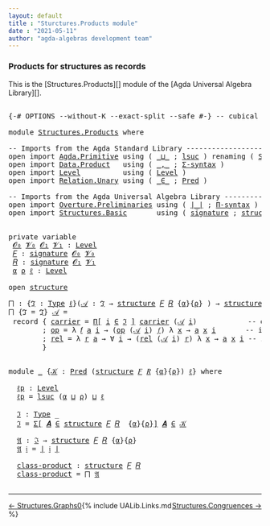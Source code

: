 ```yaml
---
layout: default
title : "Sturctures.Products module"
date : "2021-05-11"
author: "agda-algebras development team"
---
```


### <a id="products-for-structures-as-records">Products for structures as records</a>

This is the [Structures.Products][] module of the [Agda Universal Algebra Library][].

<pre class="Agda">

<a id="312" class="Symbol">{-#</a> <a id="316" class="Keyword">OPTIONS</a> <a id="324" class="Pragma">--without-K</a> <a id="336" class="Pragma">--exact-split</a> <a id="350" class="Pragma">--safe</a> <a id="357" class="Symbol">#-}</a> <a id="361" class="Comment">-- cubical #-}</a>

<a id="377" class="Keyword">module</a> <a id="384" href="Structures.Products.html" class="Module">Structures.Products</a> <a id="404" class="Keyword">where</a>

<a id="411" class="Comment">-- Imports from the Agda Standard Library ----------------------------------</a>
<a id="488" class="Keyword">open</a> <a id="493" class="Keyword">import</a> <a id="500" href="Agda.Primitive.html" class="Module">Agda.Primitive</a> <a id="515" class="Keyword">using</a> <a id="521" class="Symbol">(</a> <a id="523" href="Agda.Primitive.html#810" class="Primitive Operator">_⊔_</a> <a id="527" class="Symbol">;</a> <a id="529" href="Agda.Primitive.html#780" class="Primitive">lsuc</a> <a id="534" class="Symbol">)</a> <a id="536" class="Keyword">renaming</a> <a id="545" class="Symbol">(</a> <a id="547" href="Agda.Primitive.html#326" class="Primitive">Set</a> <a id="551" class="Symbol">to</a> <a id="554" class="Primitive">Type</a> <a id="559" class="Symbol">)</a>
<a id="561" class="Keyword">open</a> <a id="566" class="Keyword">import</a> <a id="573" href="Data.Product.html" class="Module">Data.Product</a>   <a id="588" class="Keyword">using</a> <a id="594" class="Symbol">(</a> <a id="596" href="Agda.Builtin.Sigma.html#236" class="InductiveConstructor Operator">_,_</a> <a id="600" class="Symbol">;</a> <a id="602" href="Data.Product.html#916" class="Function">Σ-syntax</a> <a id="611" class="Symbol">)</a>
<a id="613" class="Keyword">open</a> <a id="618" class="Keyword">import</a> <a id="625" href="Level.html" class="Module">Level</a>          <a id="640" class="Keyword">using</a> <a id="646" class="Symbol">(</a> <a id="648" href="Agda.Primitive.html#597" class="Postulate">Level</a> <a id="654" class="Symbol">)</a>
<a id="656" class="Keyword">open</a> <a id="661" class="Keyword">import</a> <a id="668" href="Relation.Unary.html" class="Module">Relation.Unary</a> <a id="683" class="Keyword">using</a> <a id="689" class="Symbol">(</a> <a id="691" href="Relation.Unary.html#1523" class="Function Operator">_∈_</a> <a id="695" class="Symbol">;</a> <a id="697" href="Relation.Unary.html#1101" class="Function">Pred</a> <a id="702" class="Symbol">)</a>

<a id="705" class="Comment">-- Imports from the Agda Universal Algebra Library -------------------------</a>
<a id="782" class="Keyword">open</a> <a id="787" class="Keyword">import</a> <a id="794" href="Overture.Preliminaries.html" class="Module">Overture.Preliminaries</a> <a id="817" class="Keyword">using</a> <a id="823" class="Symbol">(</a> <a id="825" href="Overture.Preliminaries.html#4379" class="Function Operator">∣_∣</a> <a id="829" class="Symbol">;</a> <a id="831" href="Overture.Preliminaries.html#5976" class="Function">Π-syntax</a> <a id="840" class="Symbol">)</a>
<a id="842" class="Keyword">open</a> <a id="847" class="Keyword">import</a> <a id="854" href="Structures.Basic.html" class="Module">Structures.Basic</a>       <a id="877" class="Keyword">using</a> <a id="883" class="Symbol">(</a> <a id="885" href="Structures.Basic.html#1234" class="Record">signature</a> <a id="895" class="Symbol">;</a> <a id="897" href="Structures.Basic.html#1568" class="Record">structure</a> <a id="907" class="Symbol">)</a>


<a id="911" class="Keyword">private</a> <a id="919" class="Keyword">variable</a>
 <a id="929" href="Structures.Products.html#929" class="Generalizable">𝓞₀</a> <a id="932" href="Structures.Products.html#932" class="Generalizable">𝓥₀</a> <a id="935" href="Structures.Products.html#935" class="Generalizable">𝓞₁</a> <a id="938" href="Structures.Products.html#938" class="Generalizable">𝓥₁</a> <a id="941" class="Symbol">:</a> <a id="943" href="Agda.Primitive.html#597" class="Postulate">Level</a>
 <a id="950" href="Structures.Products.html#950" class="Generalizable">𝐹</a> <a id="952" class="Symbol">:</a> <a id="954" href="Structures.Basic.html#1234" class="Record">signature</a> <a id="964" href="Structures.Products.html#929" class="Generalizable">𝓞₀</a> <a id="967" href="Structures.Products.html#932" class="Generalizable">𝓥₀</a>
 <a id="971" href="Structures.Products.html#971" class="Generalizable">𝑅</a> <a id="973" class="Symbol">:</a> <a id="975" href="Structures.Basic.html#1234" class="Record">signature</a> <a id="985" href="Structures.Products.html#935" class="Generalizable">𝓞₁</a> <a id="988" href="Structures.Products.html#938" class="Generalizable">𝓥₁</a>
 <a id="992" href="Structures.Products.html#992" class="Generalizable">α</a> <a id="994" href="Structures.Products.html#994" class="Generalizable">ρ</a> <a id="996" href="Structures.Products.html#996" class="Generalizable">ℓ</a> <a id="998" class="Symbol">:</a> <a id="1000" href="Agda.Primitive.html#597" class="Postulate">Level</a>

<a id="1007" class="Keyword">open</a> <a id="1012" href="Structures.Basic.html#1568" class="Module">structure</a>

<a id="⨅"></a><a id="1023" href="Structures.Products.html#1023" class="Function">⨅</a> <a id="1025" class="Symbol">:</a> <a id="1027" class="Symbol">{</a><a id="1028" href="Structures.Products.html#1028" class="Bound">ℑ</a> <a id="1030" class="Symbol">:</a> <a id="1032" href="Structures.Products.html#554" class="Primitive">Type</a> <a id="1037" href="Structures.Products.html#996" class="Generalizable">ℓ</a><a id="1038" class="Symbol">}(</a><a id="1040" href="Structures.Products.html#1040" class="Bound">𝒜</a> <a id="1042" class="Symbol">:</a> <a id="1044" href="Structures.Products.html#1028" class="Bound">ℑ</a> <a id="1046" class="Symbol">→</a> <a id="1048" href="Structures.Basic.html#1568" class="Record">structure</a> <a id="1058" href="Structures.Products.html#950" class="Generalizable">𝐹</a> <a id="1060" href="Structures.Products.html#971" class="Generalizable">𝑅</a> <a id="1062" class="Symbol">{</a><a id="1063" href="Structures.Products.html#992" class="Generalizable">α</a><a id="1064" class="Symbol">}{</a><a id="1066" href="Structures.Products.html#994" class="Generalizable">ρ</a><a id="1067" class="Symbol">}</a> <a id="1069" class="Symbol">)</a> <a id="1071" class="Symbol">→</a> <a id="1073" href="Structures.Basic.html#1568" class="Record">structure</a> <a id="1083" href="Structures.Products.html#950" class="Generalizable">𝐹</a> <a id="1085" href="Structures.Products.html#971" class="Generalizable">𝑅</a>
<a id="1087" href="Structures.Products.html#1023" class="Function">⨅</a> <a id="1089" class="Symbol">{</a><a id="1090" class="Argument">ℑ</a> <a id="1092" class="Symbol">=</a> <a id="1094" href="Structures.Products.html#1094" class="Bound">ℑ</a><a id="1095" class="Symbol">}</a> <a id="1097" href="Structures.Products.html#1097" class="Bound">𝒜</a> <a id="1099" class="Symbol">=</a>
 <a id="1102" class="Keyword">record</a> <a id="1109" class="Symbol">{</a> <a id="1111" href="Structures.Basic.html#1720" class="Field">carrier</a> <a id="1119" class="Symbol">=</a> <a id="1121" href="Overture.Preliminaries.html#5976" class="Function">Π[</a> <a id="1124" href="Structures.Products.html#1124" class="Bound">i</a> <a id="1126" href="Overture.Preliminaries.html#5976" class="Function">∈</a> <a id="1128" href="Structures.Products.html#1094" class="Bound">ℑ</a> <a id="1130" href="Overture.Preliminaries.html#5976" class="Function">]</a> <a id="1132" href="Structures.Basic.html#1720" class="Field">carrier</a> <a id="1140" class="Symbol">(</a><a id="1141" href="Structures.Products.html#1097" class="Bound">𝒜</a> <a id="1143" href="Structures.Products.html#1124" class="Bound">i</a><a id="1144" class="Symbol">)</a>            <a id="1157" class="Comment">-- domain of the product structure</a>
        <a id="1200" class="Symbol">;</a> <a id="1202" href="Structures.Basic.html#1739" class="Field">op</a> <a id="1205" class="Symbol">=</a> <a id="1207" class="Symbol">λ</a> <a id="1209" href="Structures.Products.html#1209" class="Bound">𝑓</a> <a id="1211" href="Structures.Products.html#1211" class="Bound">a</a> <a id="1213" href="Structures.Products.html#1213" class="Bound">i</a> <a id="1215" class="Symbol">→</a> <a id="1217" class="Symbol">(</a><a id="1218" href="Structures.Basic.html#1739" class="Field">op</a> <a id="1221" class="Symbol">(</a><a id="1222" href="Structures.Products.html#1097" class="Bound">𝒜</a> <a id="1224" href="Structures.Products.html#1213" class="Bound">i</a><a id="1225" class="Symbol">)</a> <a id="1227" href="Structures.Products.html#1209" class="Bound">𝑓</a><a id="1228" class="Symbol">)</a> <a id="1230" class="Symbol">λ</a> <a id="1232" href="Structures.Products.html#1232" class="Bound">x</a> <a id="1234" class="Symbol">→</a> <a id="1236" href="Structures.Products.html#1211" class="Bound">a</a> <a id="1238" href="Structures.Products.html#1232" class="Bound">x</a> <a id="1240" href="Structures.Products.html#1213" class="Bound">i</a>       <a id="1248" class="Comment">-- interpretation of  operations</a>
        <a id="1289" class="Symbol">;</a> <a id="1291" href="Structures.Basic.html#1823" class="Field">rel</a> <a id="1295" class="Symbol">=</a> <a id="1297" class="Symbol">λ</a> <a id="1299" href="Structures.Products.html#1299" class="Bound">r</a> <a id="1301" href="Structures.Products.html#1301" class="Bound">a</a> <a id="1303" class="Symbol">→</a> <a id="1305" class="Symbol">∀</a> <a id="1307" href="Structures.Products.html#1307" class="Bound">i</a> <a id="1309" class="Symbol">→</a> <a id="1311" class="Symbol">(</a><a id="1312" href="Structures.Basic.html#1823" class="Field">rel</a> <a id="1316" class="Symbol">(</a><a id="1317" href="Structures.Products.html#1097" class="Bound">𝒜</a> <a id="1319" href="Structures.Products.html#1307" class="Bound">i</a><a id="1320" class="Symbol">)</a> <a id="1322" href="Structures.Products.html#1299" class="Bound">r</a><a id="1323" class="Symbol">)</a> <a id="1325" class="Symbol">λ</a> <a id="1327" href="Structures.Products.html#1327" class="Bound">x</a> <a id="1329" class="Symbol">→</a> <a id="1331" href="Structures.Products.html#1301" class="Bound">a</a> <a id="1333" href="Structures.Products.html#1327" class="Bound">x</a> <a id="1335" href="Structures.Products.html#1307" class="Bound">i</a> <a id="1337" class="Comment">-- interpretation of relations</a>
        <a id="1376" class="Symbol">}</a>


<a id="1380" class="Keyword">module</a> <a id="1387" href="Structures.Products.html#1387" class="Module">_</a> <a id="1389" class="Symbol">{</a><a id="1390" href="Structures.Products.html#1390" class="Bound">𝒦</a> <a id="1392" class="Symbol">:</a> <a id="1394" href="Relation.Unary.html#1101" class="Function">Pred</a> <a id="1399" class="Symbol">(</a><a id="1400" href="Structures.Basic.html#1568" class="Record">structure</a> <a id="1410" href="Structures.Products.html#950" class="Generalizable">𝐹</a> <a id="1412" href="Structures.Products.html#971" class="Generalizable">𝑅</a> <a id="1414" class="Symbol">{</a><a id="1415" href="Structures.Products.html#992" class="Generalizable">α</a><a id="1416" class="Symbol">}{</a><a id="1418" href="Structures.Products.html#994" class="Generalizable">ρ</a><a id="1419" class="Symbol">})</a> <a id="1422" href="Structures.Products.html#996" class="Generalizable">ℓ</a><a id="1423" class="Symbol">}</a> <a id="1425" class="Keyword">where</a>

  <a id="1434" href="Structures.Products.html#1434" class="Function">ℓp</a> <a id="1437" class="Symbol">:</a> <a id="1439" href="Agda.Primitive.html#597" class="Postulate">Level</a>
  <a id="1447" href="Structures.Products.html#1434" class="Function">ℓp</a> <a id="1450" class="Symbol">=</a> <a id="1452" href="Agda.Primitive.html#780" class="Primitive">lsuc</a> <a id="1457" class="Symbol">(</a><a id="1458" href="Structures.Products.html#1415" class="Bound">α</a> <a id="1460" href="Agda.Primitive.html#810" class="Primitive Operator">⊔</a> <a id="1462" href="Structures.Products.html#1418" class="Bound">ρ</a><a id="1463" class="Symbol">)</a> <a id="1465" href="Agda.Primitive.html#810" class="Primitive Operator">⊔</a> <a id="1467" href="Structures.Products.html#1422" class="Bound">ℓ</a>

  <a id="1472" href="Structures.Products.html#1472" class="Function">ℑ</a> <a id="1474" class="Symbol">:</a> <a id="1476" href="Structures.Products.html#554" class="Primitive">Type</a> <a id="1481" class="Symbol">_</a>
  <a id="1485" href="Structures.Products.html#1472" class="Function">ℑ</a> <a id="1487" class="Symbol">=</a> <a id="1489" href="Data.Product.html#916" class="Function">Σ[</a> <a id="1492" href="Structures.Products.html#1492" class="Bound">𝑨</a> <a id="1494" href="Data.Product.html#916" class="Function">∈</a> <a id="1496" href="Structures.Basic.html#1568" class="Record">structure</a> <a id="1506" href="Structures.Products.html#1410" class="Bound">𝐹</a> <a id="1508" href="Structures.Products.html#1412" class="Bound">𝑅</a>  <a id="1511" class="Symbol">{</a><a id="1512" href="Structures.Products.html#1415" class="Bound">α</a><a id="1513" class="Symbol">}{</a><a id="1515" href="Structures.Products.html#1418" class="Bound">ρ</a><a id="1516" class="Symbol">}</a><a id="1517" href="Data.Product.html#916" class="Function">]</a> <a id="1519" href="Structures.Products.html#1492" class="Bound">𝑨</a> <a id="1521" href="Relation.Unary.html#1523" class="Function Operator">∈</a> <a id="1523" href="Structures.Products.html#1390" class="Bound">𝒦</a>

  <a id="1528" href="Structures.Products.html#1528" class="Function">𝔄</a> <a id="1530" class="Symbol">:</a> <a id="1532" href="Structures.Products.html#1472" class="Function">ℑ</a> <a id="1534" class="Symbol">→</a> <a id="1536" href="Structures.Basic.html#1568" class="Record">structure</a> <a id="1546" href="Structures.Products.html#1410" class="Bound">𝐹</a> <a id="1548" href="Structures.Products.html#1412" class="Bound">𝑅</a> <a id="1550" class="Symbol">{</a><a id="1551" href="Structures.Products.html#1415" class="Bound">α</a><a id="1552" class="Symbol">}{</a><a id="1554" href="Structures.Products.html#1418" class="Bound">ρ</a><a id="1555" class="Symbol">}</a>
  <a id="1559" href="Structures.Products.html#1528" class="Function">𝔄</a> <a id="1561" href="Structures.Products.html#1561" class="Bound">𝔦</a> <a id="1563" class="Symbol">=</a> <a id="1565" href="Overture.Preliminaries.html#4379" class="Function Operator">∣</a> <a id="1567" href="Structures.Products.html#1561" class="Bound">𝔦</a> <a id="1569" href="Overture.Preliminaries.html#4379" class="Function Operator">∣</a>

  <a id="1574" href="Structures.Products.html#1574" class="Function">class-product</a> <a id="1588" class="Symbol">:</a> <a id="1590" href="Structures.Basic.html#1568" class="Record">structure</a> <a id="1600" href="Structures.Products.html#1410" class="Bound">𝐹</a> <a id="1602" href="Structures.Products.html#1412" class="Bound">𝑅</a>
  <a id="1606" href="Structures.Products.html#1574" class="Function">class-product</a> <a id="1620" class="Symbol">=</a> <a id="1622" href="Structures.Products.html#1023" class="Function">⨅</a> <a id="1624" href="Structures.Products.html#1528" class="Function">𝔄</a>

</pre>

--------------------------------

<span style="float:left;">[← Structures.Graphs0](Structures.Graphs0.html)</span>
<span style="float:right;">[Structures.Congruences →](Structures.Congruences.html)</span>

{% include UALib.Links.md %}
